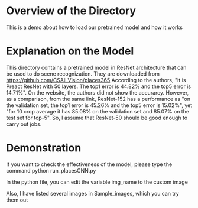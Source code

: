 # Overview of the Directory
This is a demo about how to load our pretrained model and how it works
# Explanation on the Model
This directory contains a pretrained model in ResNet architecture that can 
be used to do scene recognization. They are downloaded from https://github.com/CSAILVision/places365
According to the authors, "It is Preact ResNet with 50 layers. The top1 error is 44.82% 
and the top5 error is 14.71%". On the website, the authors did not show the accurarcy. However, 
as a comparison, from the same link, ResNet-152 has a performance as "on the validation set, 
the top1 error is 45.26% and the top5 error is 15.02%", yet "for 10 crop average it has 85.08% on the validation set and 85.07% on the test set for top-5". So, I assume that ResNet-50 should be good enough to carry
out jobs.
# Demonstration
If you want to check the effectiveness of the model, please type the command
 python run_placesCNN.py
 
 In the python file, you can edit the variable img_name to the custom image
 
 Also, I have listed several images in Sample_images, which you can try them out
